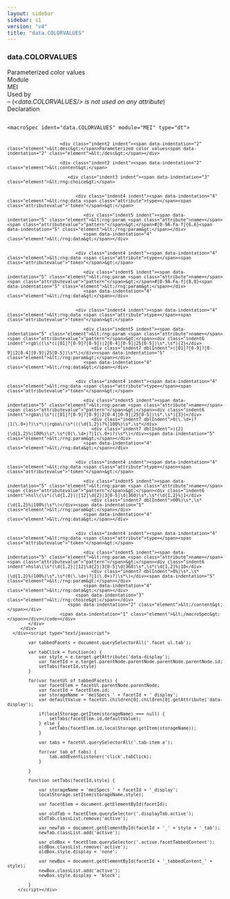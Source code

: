 ```yaml
---
layout: sidebar
sidebar: s1
version: "v4"
title: "data.COLORVALUES"
---
```

<div class="specPage">
   <div class="datatypeSpec">
      <h3 id="data.COLORVALUES">data.COLORVALUES</h3>
      <div class="specs">
         <div class="desc">Parameterized color values</div>
         <div class="facet module">
            <div class="label">Module</div>
            <div class="statement text">MEI</div>
         </div>
         <div class="facet usedBy" id="usedBy">
            <div class="label">Used by</div>
            <div class="statement list">
               – <span class="emptyStatement">(<em>&lt;data.COLORVALUES/&gt; is not used on any attribute</em>)</span></div>
         </div>
         <div class="facet declaration">
            <div class="label">Declaration</div>
            <div class="statement declaration">
               <div class="code" xml:space="preserve" data-lang="ODD"><code>
                     <div class="indent1 indent"><span data-indentation="1" class="element">&lt;macroSpec <span class="attribute">ident=</span><span class="attributevalue">"data.COLORVALUES"</span> <span class="attribute">module=</span><span class="attributevalue">"MEI"</span> <span class="attribute">type=</span><span class="attributevalue">"dt"</span>&gt;</span>
                        
                        <div class="indent2 indent"><span data-indentation="2" class="element">&lt;desc&gt;</span>Parameterized color values<span data-indentation="2" class="element">&lt;/desc&gt;</span></div>
                        
                        <div class="indent2 indent"><span data-indentation="2" class="element">&lt;content&gt;</span>
                           
                           <div class="indent3 indent"><span data-indentation="3" class="element">&lt;rng:choice&gt;</span>
                              
                              
                              <div class="indent4 indent"><span data-indentation="4" class="element">&lt;rng:data <span class="attribute">type=</span><span class="attributevalue">"token"</span>&gt;</span>
                                 
                                 <div class="indent5 indent"><span data-indentation="5" class="element">&lt;rng:param <span class="attribute">name=</span><span class="attributevalue">"pattern"</span>&gt;</span>#[0-9A-Fa-f]{6,6}<span data-indentation="5" class="element">&lt;/rng:param&gt;</span></div>
                                 <span data-indentation="4" class="element">&lt;/rng:data&gt;</span></div>
                              
                              
                              <div class="indent4 indent"><span data-indentation="4" class="element">&lt;rng:data <span class="attribute">type=</span><span class="attributevalue">"token"</span>&gt;</span>
                                 
                                 <div class="indent5 indent"><span data-indentation="5" class="element">&lt;rng:param <span class="attribute">name=</span><span class="attributevalue">"pattern"</span>&gt;</span>#[0-9A-Fa-f]{8,8}<span data-indentation="5" class="element">&lt;/rng:param&gt;</span></div>
                                 <span data-indentation="4" class="element">&lt;/rng:data&gt;</span></div>
                              
                              
                              <div class="indent4 indent"><span data-indentation="4" class="element">&lt;rng:data <span class="attribute">type=</span><span class="attributevalue">"token"</span>&gt;</span>
                                 
                                 <div class="indent5 indent"><span data-indentation="5" class="element">&lt;rng:param <span class="attribute">name=</span><span class="attributevalue">"pattern"</span>&gt;</span><div class="indent6 indent">rgb\((\s*(([01]?[0-9]?[0-9])|2[0-4][0-9]|25[0-5])\s*,\s*){2}</div>
                                    <div class="indent7 dblIndent">([01]?[0-9]?[0-9]|2[0-4][0-9]|25[0-5])\s*\)</div><span data-indentation="5" class="element">&lt;/rng:param&gt;</span></div>
                                 <span data-indentation="4" class="element">&lt;/rng:data&gt;</span></div>
                              
                              
                              <div class="indent4 indent"><span data-indentation="4" class="element">&lt;rng:data <span class="attribute">type=</span><span class="attributevalue">"token"</span>&gt;</span>
                                 
                                 <div class="indent5 indent"><span data-indentation="5" class="element">&lt;rng:param <span class="attribute">name=</span><span class="attributevalue">"pattern"</span>&gt;</span><div class="indent6 indent">rgba\(\s*(([01]?[0-9]?[0-9]|2[0-4][0-9]|25[0-5])\s*,\s*){3}(</div>
                                    <div class="indent7 dblIndent">0(\.\d+)?|1(\.0+)?)\s*\)|rgba\(\s*(((\d{1,2})?%|100%)\s*,\s*</div>
                                    <div class="indent7 dblIndent">){2}(\d{1,2}%|100%)\s*,\s*(0(\.\d+)?|1(\.0+)?)\s*\)</div><span data-indentation="5" class="element">&lt;/rng:param&gt;</span></div>
                                 <span data-indentation="4" class="element">&lt;/rng:data&gt;</span></div>
                              
                              
                              <div class="indent4 indent"><span data-indentation="4" class="element">&lt;rng:data <span class="attribute">type=</span><span class="attributevalue">"token"</span>&gt;</span>
                                 
                                 <div class="indent5 indent"><span data-indentation="5" class="element">&lt;rng:param <span class="attribute">name=</span><span class="attributevalue">"pattern"</span>&gt;</span><div class="indent6 indent">hsl\(\s*((\d{1,2})|[12]\d{2}|3[0-5]\d|360)\s*,\s*(\d{1,2}%|1</div>
                                    <div class="indent7 dblIndent">00%)\s*,\s*(\d{1,2}%|100%)\s*\)</div><span data-indentation="5" class="element">&lt;/rng:param&gt;</span></div>
                                 <span data-indentation="4" class="element">&lt;/rng:data&gt;</span></div>
                              
                              
                              <div class="indent4 indent"><span data-indentation="4" class="element">&lt;rng:data <span class="attribute">type=</span><span class="attributevalue">"token"</span>&gt;</span>
                                 
                                 <div class="indent5 indent"><span data-indentation="5" class="element">&lt;rng:param <span class="attribute">name=</span><span class="attributevalue">"pattern"</span>&gt;</span><div class="indent6 indent">hsla\(\s*(\d{1,2}|[12]\d{2}|3[0-5]\d|360)\s*,\s*(\d{1,2}%|10</div>
                                    <div class="indent7 dblIndent">0%)\s*,\s*(\d{1,2}%|100%)\s*,\s*(0(\.\d+)?|1(\.0+)?)\s*\)</div><span data-indentation="5" class="element">&lt;/rng:param&gt;</span></div>
                                 <span data-indentation="4" class="element">&lt;/rng:data&gt;</span></div>
                              <span data-indentation="3" class="element">&lt;/rng:choice&gt;</span></div>
                           <span data-indentation="2" class="element">&lt;/content&gt;</span></div>
                        <span data-indentation="1" class="element">&lt;/macroSpec&gt;</span></div></code></div>
            </div>
         </div>
      </div><script type="text/javascript">
            
            var tabbedFacets = document.querySelectorAll('.facet ul.tab');
            
            var tabClick = function(e) {
                var style = e.target.getAttribute('data-display');
                var facetId = e.target.parentNode.parentNode.parentNode.parentNode.id;
                setTabs(facetId,style)
            }
            
            for(var facetUl of tabbedFacets) {
                var facetElem = facetUl.parentNode.parentNode;
                var facetId = facetElem.id;
                var storageName = 'meiSpecs_' + facetId + '_display';
                var defaultValue = facetUl.children[0].children[0].getAttribute('data-display');
                
                if(localStorage.getItem(storageName) === null) {
                    setTabs(facetElem.id,defaultValue);
                } else {
                    setTabs(facetElem.id,localStorage.getItem(storageName));
                }
                
                var tabs = facetUl.querySelectorAll('.tab-item a');
                
                for(var tab of tabs) {
                    tab.addEventListener('click',tabClick);
                }
                
            }
            
            function setTabs(facetId,style) {
                
                var storageName = 'meiSpecs_' + facetId + '_display';
                localStorage.setItem(storageName,style);
                
                var facetElem = document.getElementById(facetId);
                
                var oldTab = facetElem.querySelector('.displayTab.active');
                oldTab.classList.remove('active');
                
                var newTab = document.getElementById(facetId + '_' + style + '_tab');
                newTab.classList.add('active');
                
                var oldBox = facetElem.querySelector('.active.facetTabbedContent');
                oldBox.classList.remove('active');
                oldBox.style.display = 'none';
                
                var newBox = document.getElementById(facetId + '_tabbedContent_' + style);
                newBox.classList.add('active');
                newBox.style.display = 'block';
                
            }
        </script></div>
</div>